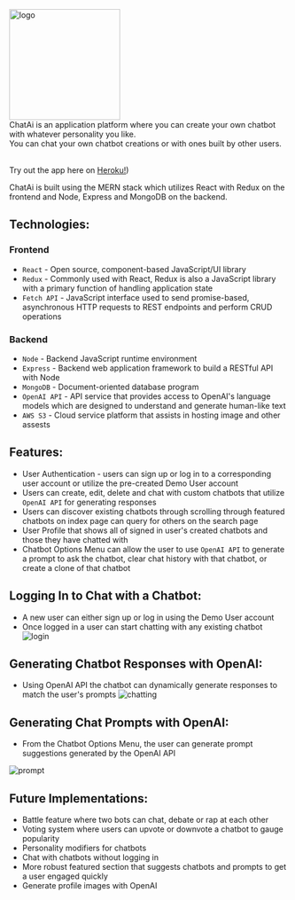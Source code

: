 <div><img width="200" alt="logo" src="https://github.com/taylormusolf/ChatAi/assets/71670060/0fda19e8-2bda-453c-8f45-12252ba59389"></div>
ChatAi is an application platform where you can create your own chatbot with whatever personality you like. 
<br />
You can chat your own chatbot creations or with ones built by other users.
<br />
<br />

Try out the app here on [Heroku!](https://chatai.taylormusolf.com/))

ChatAi is built using the MERN stack which utilizes React with Redux on the frontend and Node, Express and MongoDB on the backend.

## Technologies:

### Frontend
* `React` - Open source, component-based JavaScript/UI library
* `Redux` - Commonly used with React, Redux is also a JavaScript library with a primary function of handling application state
* `Fetch API` - JavaScript interface used to send promise-based, asynchronous HTTP requests to REST endpoints and perform CRUD operations

### Backend
* `Node` - Backend JavaScript runtime environment
* `Express` - Backend web application framework to build a RESTful API with Node
* `MongoDB` - Document-oriented database program
* `OpenAI API` - API service that provides access to OpenAI's language models which are designed to understand and generate human-like text
* `AWS S3` - Cloud service platform that assists in hosting image and other assests

## Features:
* User Authentication - users can sign up or log in to a corresponding user account or utilize the pre-created Demo User account
* Users can create, edit, delete and chat with custom chatbots that utilize `OpenAI API` for generating responses
* Users can discover existing chatbots through scrolling through featured chatbots on index page can query for others on the search page
* User Profile that shows all of signed in user's created chatbots and those they have chatted with
* Chatbot Options Menu can allow the user to use `OpenAI API` to generate a prompt to ask the chatbot, clear chat history with that chatbot, or create a clone of that chatbot


## Logging In to Chat with a Chatbot:
* A new user can either sign up or log in using the Demo User account
* Once logged in a user can start chatting with any existing chatbot
![login](https://github.com/taylormusolf/ChatAi/assets/71670060/24ea35d2-ce67-4433-beb3-30f131526ca7)


## Generating Chatbot Responses with OpenAI:
* Using OpenAI API the chatbot can dynamically generate responses to match the user's prompts
![chatting](https://github.com/taylormusolf/ChatAi/assets/71670060/6e9c82cb-bc7a-4642-ab73-5a95ba174732)



## Generating Chat Prompts with OpenAI:
* From the Chatbot Options Menu, the user can generate prompt suggestions generated by the OpenAI API

![prompt](https://github.com/taylormusolf/ChatAi/assets/71670060/fb2068bd-61f2-4136-b5a7-bf60b49ef31e)


## Future Implementations:
 - Battle feature where two bots can chat, debate or rap at each other
 - Voting system where users can upvote or downvote a chatbot to gauge popularity
 - Personality modifiers for chatbots
 - Chat with chatbots without logging in
 - More robust featured section that suggests chatbots and prompts to get a user engaged quickly
 - Generate profile images with OpenAI


